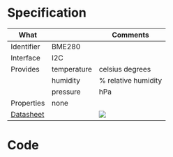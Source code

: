 # Specification

| What         |             | Comments                   |
|--------------|-------------|----------------------------|
| Identifier   | BME280      |                            |
| Interface    | I2C         |                            |
| Provides     | temperature | celsius degrees            |
|              | humidity    | % relative humidity        |
|              | pressure    | hPa                        |
| Properties   | none        |                            |
| [Datasheet](https://ae-bst.resource.bosch.com/media/_tech/media/datasheets/BST-BME280_DS001-11.pdf)    |             | ![](https://whitecatboard.org/git/bme280.jpg)                           |


# Code

```lua
```